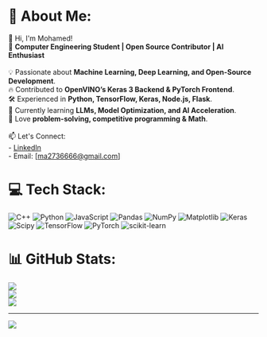 # 💫 About Me:
👋 Hi, I'm Mohamed!  <br>🚀 **Computer Engineering Student | Open Source Contributor | AI Enthusiast**  <br><br>💡 Passionate about **Machine Learning, Deep Learning, and Open-Source Development**.  <br>🔥 Contributed to **OpenVINO’s Keras 3 Backend & PyTorch Frontend**.  <br>🛠️ Experienced in **Python, TensorFlow, Keras, Node.js, Flask**.  <br>🌱 Currently learning **LLMs, Model Optimization, and AI Acceleration**.  <br>🎯 Love **problem-solving, competitive programming & Math**.  <br><br>📫 Let's Connect:  <br>- [LinkedIn](https://www.linkedin.com/in/mohamed-ashraf-65ab91243?utm_source=share&utm_campaign=share_via&utm_content=profile&utm_medium=ios_app)<br>- Email: [ma2736666@gmail.com]  


# 💻 Tech Stack:
![C++](https://img.shields.io/badge/c++-%2300599C.svg?style=for-the-badge&logo=c%2B%2B&logoColor=white) ![Python](https://img.shields.io/badge/python-3670A0?style=for-the-badge&logo=python&logoColor=ffdd54) ![JavaScript](https://img.shields.io/badge/javascript-%23323330.svg?style=for-the-badge&logo=javascript&logoColor=%23F7DF1E) ![Pandas](https://img.shields.io/badge/pandas-%23150458.svg?style=for-the-badge&logo=pandas&logoColor=white) ![NumPy](https://img.shields.io/badge/numpy-%23013243.svg?style=for-the-badge&logo=numpy&logoColor=white) ![Matplotlib](https://img.shields.io/badge/Matplotlib-%23ffffff.svg?style=for-the-badge&logo=Matplotlib&logoColor=black) ![Keras](https://img.shields.io/badge/Keras-%23D00000.svg?style=for-the-badge&logo=Keras&logoColor=white) ![Scipy](https://img.shields.io/badge/SciPy-%230C55A5.svg?style=for-the-badge&logo=scipy&logoColor=%white) ![TensorFlow](https://img.shields.io/badge/TensorFlow-%23FF6F00.svg?style=for-the-badge&logo=TensorFlow&logoColor=white) ![PyTorch](https://img.shields.io/badge/PyTorch-%23EE4C2C.svg?style=for-the-badge&logo=PyTorch&logoColor=white) ![scikit-learn](https://img.shields.io/badge/scikit--learn-%23F7931E.svg?style=for-the-badge&logo=scikit-learn&logoColor=white)
# 📊 GitHub Stats:
![](https://github-readme-stats.vercel.app/api?username=Mohamed-Ashraf273&theme=dark&hide_border=false&include_all_commits=false&count_private=false)<br/>
![](https://nirzak-streak-stats.vercel.app/?user=Mohamed-Ashraf273&theme=dark&hide_border=false)<br/>
![](https://github-readme-stats.vercel.app/api/top-langs/?username=Mohamed-Ashraf273&theme=dark&hide_border=false&include_all_commits=false&count_private=false&layout=compact)

---
[![](https://visitcount.itsvg.in/api?id=Mohamed-Ashraf273&icon=0&color=0)](https://visitcount.itsvg.in)

<!-- Proudly created with GPRM ( https://gprm.itsvg.in ) -->
